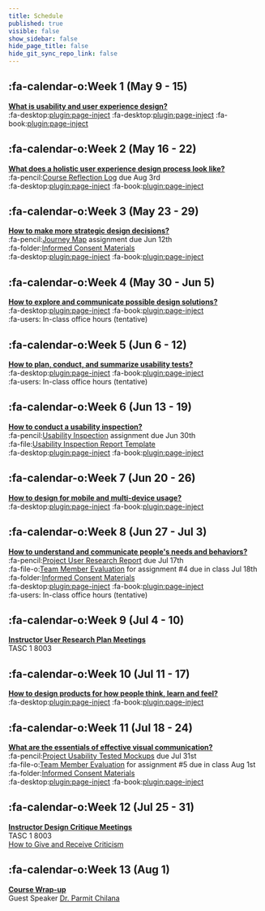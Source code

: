 ```yaml
---
title: Schedule
published: true
visible: false
show_sidebar: false
hide_page_title: false
hide_git_sync_repo_link: false
---
```


## :fa-calendar-o:Week 1 (May 9 - 15)
**[What is usability and user experience design?](https://canvas.sfu.ca/courses/38847/modules/items/923982)**  
:fa-desktop:[plugin:page-inject](/cmpt-363-182/all-slides/week-01-1?template=partials/pdflinkonly)
:fa-desktop:[plugin:page-inject](/cmpt-363-182/all-slides/week-01-2?template=partials/pdflinkonly)
:fa-book:[plugin:page-inject](/cmpt-363-182/all-readings/week-01?template=partials/embedlycardlinkonly)  

## :fa-calendar-o:Week 2 (May 16 - 22)
**[What does a holistic user experience design process look like?](https://canvas.sfu.ca/courses/38847/modules/items/923983)**  
:fa-pencil:[Course Reflection Log](https://canvas.sfu.ca/courses/38847/assignments/292822) due Aug 3rd   
:fa-desktop:[plugin:page-inject](/cmpt-363-182/all-slides/week-02?template=partials/pdflinkonly)
:fa-book:[plugin:page-inject](/cmpt-363-182/all-readings/week-02?template=partials/embedlycardlinkonly)  

## :fa-calendar-o:Week 3 (May 23 - 29)
**[How to make more strategic design decisions?](https://canvas.sfu.ca/courses/38847/modules/items/923984)**   
:fa-pencil:[Journey Map](https://canvas.sfu.ca/courses/38847/assignments/292821) assignment due Jun 12th  
:fa-folder:[Informed Consent Materials](https://canvas.sfu.ca/courses/38847/files/folder/Handouts/Informed%20Consent)  
:fa-desktop:[plugin:page-inject](/cmpt-363-182/all-slides/week-03?template=partials/pdflinkonly)
:fa-book:[plugin:page-inject](/cmpt-363-182/all-readings/week-03?template=partials/embedlycardlinkonly)  

## :fa-calendar-o:Week 4 (May 30 - Jun 5)
**[How to explore and communicate possible design solutions?](https://canvas.sfu.ca/courses/38847/modules/items/923988)**  
:fa-desktop:[plugin:page-inject](/cmpt-363-182/all-slides/week-04?template=partials/pdflinkonly)
:fa-book:[plugin:page-inject](/cmpt-363-182/all-readings/week-04?template=partials/embedlycardlinkonly)  
:fa-users: In-class office hours (tentative)  

## :fa-calendar-o:Week 5 (Jun 6 - 12)
**[How to plan, conduct, and summarize usability tests?](https://canvas.sfu.ca/courses/38847/modules/items/923987)**   
:fa-desktop:[plugin:page-inject](/cmpt-363-182/all-slides/week-05?template=partials/pdflinkonly)
:fa-book:[plugin:page-inject](/cmpt-363-182/all-readings/week-05?template=partials/embedlycardlinkonly)  
:fa-users: In-class office hours (tentative)  

## :fa-calendar-o:Week 6 (Jun 13 - 19)
**[How to conduct a usability inspection?](https://canvas.sfu.ca/courses/38847/modules/items/923986)**   
:fa-pencil:[Usability Inspection](https://canvas.sfu.ca/courses/38847/assignments/292823) assignment due Jun 30th  
:fa-file:[Usability Inspection Report Template](https://canvas.sfu.ca/courses/36662/files/folder/Handouts/Usability%20Inspection%20Report%20Template)  
:fa-desktop:[plugin:page-inject](/cmpt-363-182/all-slides/week-06?template=partials/pdflinkonly)
:fa-book:[plugin:page-inject](/cmpt-363-182/all-readings/week-06?template=partials/embedlycardlinkonly)  

## :fa-calendar-o:Week 7 (Jun 20 - 26)
**[How to design for mobile and multi-device usage?](https://canvas.sfu.ca/courses/38847/modules/items/923990)**  
:fa-desktop:[plugin:page-inject](/cmpt-363-182/all-slides/week-07?template=partials/pdflinkonly)
:fa-book:[plugin:page-inject](/cmpt-363-182/all-readings/week-07?template=partials/embedlycardlinkonly)  

## :fa-calendar-o:Week 8 (Jun 27 - Jul 3)
**[How to understand and communicate people's needs and behaviors?](https://canvas.sfu.ca/courses/38847/modules/items/923985)**   
:fa-pencil:[Project User Research Report](https://canvas.sfu.ca/courses/38847/assignments/292825) due Jul 17th  
:fa-file-o:[Team Member Evaluation](https://canvas.sfu.ca/courses/38847/files/folder/Handouts/Team%20Member%20Evaluations) for  assignment #4 due in class Jul 18th  
:fa-folder:[Informed Consent Materials](https://canvas.sfu.ca/courses/38847/files/folder/Handouts/Informed%20Consent)  
:fa-desktop:[plugin:page-inject](/cmpt-363-182/all-slides/week-08?template=partials/pdflinkonly)
:fa-book:[plugin:page-inject](/cmpt-363-182/all-readings/week-08?template=partials/embedlycardlinkonly)  
:fa-users: In-class office hours (tentative)  

## :fa-calendar-o:Week 9 (Jul 4 - 10)
**[Instructor User Research Plan Meetings](https://canvas.sfu.ca/courses/38847/modules/items/926569)**  
TASC 1 8003

## :fa-calendar-o:Week 10 (Jul 11 - 17)  
**[How to design products for how people think, learn and feel?](https://canvas.sfu.ca/courses/38847/modules/items/923989)**  
:fa-desktop:[plugin:page-inject](/cmpt-363-182/all-slides/week-10?template=partials/pdflinkonly)
:fa-book:[plugin:page-inject](/cmpt-363-182/all-readings/week-10?template=partials/embedlycardlinkonly)  

## :fa-calendar-o:Week 11 (Jul 18 - 24)
**[What are the essentials of effective visual communication?](https://canvas.sfu.ca/courses/38847/modules/items/923991)**   
:fa-pencil:[Project Usability Tested Mockups](https://canvas.sfu.ca/courses/38847/assignments/292824) due Jul 31st    
:fa-file-o:[Team Member Evaluation](https://canvas.sfu.ca/courses/38847/files/folder/Handouts/Team%20Member%20Evaluations) for assignment #5 due in class Aug 1st  
:fa-folder:[Informed Consent Materials](https://canvas.sfu.ca/courses/38847/files/folder/Handouts/Informed%20Consent)  
:fa-desktop:[plugin:page-inject](/cmpt-363-182/all-slides/week-11?template=partials/pdflinkonly)
:fa-book:[plugin:page-inject](/cmpt-363-182/all-readings/week-11?template=partials/embedlycardlinkonly)  

## :fa-calendar-o:Week 12 (Jul 25 - 31)
**[Instructor Design Critique Meetings](https://canvas.sfu.ca/courses/38847/modules/items/926568)**  
TASC 1 8003  
<i class="fa fa-book" aria-hidden="true"></i> [How to Give and Receive Criticism](http://scottberkun.com/essays/35-how-to-give-and-receive-criticism/)

## :fa-calendar-o:Week 13 (Aug 1)
**[Course Wrap-up](https://canvas.sfu.ca/courses/38847/modules/items/973571)**    
Guest Speaker [Dr. Parmit Chilana](http://hci.cs.sfu.ca/)  
